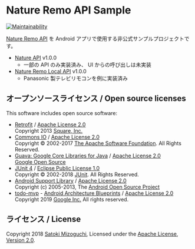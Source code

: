 # Nature Remo API Sample

[![Maintainability](https://api.codeclimate.com/v1/badges/fa464814de8f55e9a62a/maintainability)](https://codeclimate.com/github/mizo0203/nature-remo-sample/maintainability)

[Nature Remo API](https://developer.nature.global) を Android アプリで使用する非公式サンプルプロジェクトです。

* [Nature API](http://swagger.nature.global) v1.0.0
    * 一部の API のみ実装済み、 UI からの呼び出しは未実装
* [Nature Remo Local API](http://local.swagger.nature.global) v1.0.0
    * Panasonic 製テレビリモコンを例に実装済み

## オープンソースライセンス / Open source licenses

This software includes open source software:

* [Retrofit](https://square.github.io/retrofit/) / [Apache License 2.0](https://square.github.io/retrofit/)  
  Copyright 2013 [Square, Inc.](https://squareup.com/)
* [Commons IO](http://commons.apache.org/proper/commons-io/) / [Apache License 2.0](http://www.apache.org/licenses/)  
  Copyright © 2002-2017 [The Apache Software Foundation](https://www.apache.org/). All Rights Reserved.
* [Guava: Google Core Libraries for Java](https://github.com/google/guava) / [Apache License 2.0](https://github.com/google/guava/blob/master/COPYING)  
  [Google Open Source](https://opensource.google.com)
* [JUnit 4](https://junit.org/junit4/) / [Eclipse Public License 1.0](https://junit.org/junit4/license.html)  
  Copyright © 2002-2018 [JUnit](http://www.junit.org/). All Rights Reserved.
* [Android Support Library](https://developer.android.com/topic/libraries/support-library/) / [Apache License 2.0](https://developer.android.com/license)  
  Copyright (c) 2005-2013, The [Android Open Source Project](https://source.android.com/)
* [todo-mvp](https://github.com/googlesamples/android-architecture/tree/todo-mvp/) - [Android Architecture Blueprints](https://github.com/googlesamples/android-architecture) / [Apache License 2.0](https://github.com/googlesamples/android-architecture)  
  Copyright 2019 [Google Inc.](https://www.google.com) All rights reserved.

## ライセンス / License

Copyright 2018 [Satoki Mizoguchi](https://github.com/mizo0203), Licensed under the [Apache License, Version 2.0](LICENSE).
